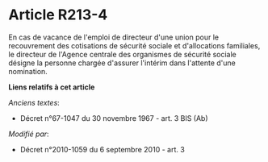 # Article R213-4

En cas de vacance de l'emploi de directeur d'une union pour le recouvrement des cotisations de sécurité sociale et
d'allocations familiales, le directeur de l'Agence centrale des organismes de sécurité sociale désigne la personne chargée
d'assurer l'intérim dans l'attente d'une nomination.

**Liens relatifs à cet article**

_Anciens textes_:

  - Décret n°67-1047 du 30 novembre 1967 - art. 3 BIS (Ab)

_Modifié par_:

  - Décret n°2010-1059 du 6 septembre 2010 - art. 3
